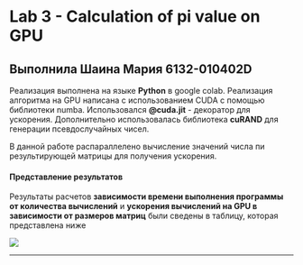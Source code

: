 # Lab 3 - Calculation of pi value on GPU 
## Выполнила Шаина Мария 6132-010402D 


Реализация выполнена на языке **Python** в google colab.
Реализация алгоритма на GPU написана с использованием CUDA с помощью библиотеки numba.
Использовался **@cuda.jit** - декоратор для ускорения.
Дополнительно использовалась библиотека **cuRAND** для генерации псевдослучайных чисел.

В данной работе распараллелено вычисление значений числа пи результирующей матрицы для получения ускорения.

#### Представление результатов
Результаты расчетов **зависимости времени выполнения программы от количества вычислений** и **ускорения вычислений на GPU в зависимости от размеров матриц** были сведены в таблицу, которая представлена ниже

![](https://github.com/MariaShaiina/hpc-2022/blob/main/Lab3_%20PI%20calc/Calculating%20pi%20values.png)

______


